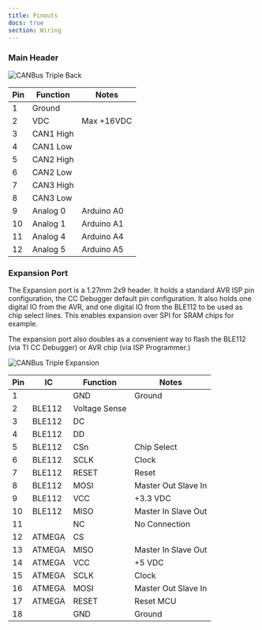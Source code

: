 ```yaml
---
title: Pinouts
docs: true
section: Wiring
---
```


### Main Header

![CANBus Triple Back](/images/cbt-pinout-back.jpg "CANBus Triple Back")

|Pin|Function|Notes|
|---|---|---|
| 1| Ground |   |
| 2| VDC |  	Max +16VDC |
| 3|CAN1 High|   |
| 4|CAN1 Low |   |
| 5|CAN2 High|   |
| 6|CAN2 Low |   |
| 7|CAN3 High|   |
| 8|CAN3 Low |   |
| 9|Analog 0| Arduino A0 |
|10|Analog 1| Arduino A1 |
|11|Analog 4| Arduino A4 |
|12|Analog 5| Arduino A5 |


### Expansion Port

The Expansion port is a 1.27mm 2x9 header. It holds a standard AVR ISP pin configuration, the CC Debugger default pin configuration. It also holds one digital IO from the AVR, and one digital IO from the BLE112 to be used as chip select lines. This enables expansion over SPI for SRAM chips for example.

The expansion port also doubles as a convenient way to flash the BLE112 (via TI CC Debugger) or AVR chip (via ISP Programmer.) 

![CANBus Triple Expansion](/images/cbt-pinout-exp.jpg "CANBus Triple Expansion")

| Pin   | IC     |  Function    | Notes |
|-------|--------|--------------|-------|
| 1     |        | GND          | Ground |
| 2     | BLE112 | Voltage Sense|  |
| 3     | BLE112 | DC           |  |
| 4     | BLE112 | DD           |  |
| 5     | BLE112 | CSn          | Chip Select |
| 6     | BLE112 | SCLK         | Clock |
| 7     | BLE112 | RESET        | Reset |
| 8     | BLE112 | MOSI         | Master Out Slave In |
| 9     | BLE112 | VCC          | +3.3 VDC |
| 10    | BLE112 | MISO         | Master In Slave Out |
| 11    |        | NC           | No Connection |
| 12    | ATMEGA | CS           |  |
| 13    | ATMEGA | MISO         | Master In Slave Out |
| 14    | ATMEGA | VCC          | +5 VDC |
| 15    | ATMEGA | SCLK         | Clock |
| 16    | ATMEGA | MOSI         | Master Out Slave In |
| 17    | ATMEGA | RESET        | Reset MCU |
| 18    |        | GND          | Ground |